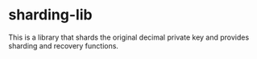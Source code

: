# sharding-lib
This is a library that shards the original decimal private key and provides sharding and recovery functions.
